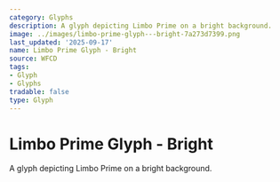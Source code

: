 ```yaml
---
category: Glyphs
description: A glyph depicting Limbo Prime on a bright background.
image: ../images/limbo-prime-glyph---bright-7a273d7399.png
last_updated: '2025-09-17'
name: Limbo Prime Glyph - Bright
source: WFCD
tags:
- Glyph
- Glyphs
tradable: false
type: Glyph
---
```


# Limbo Prime Glyph - Bright

A glyph depicting Limbo Prime on a bright background.

